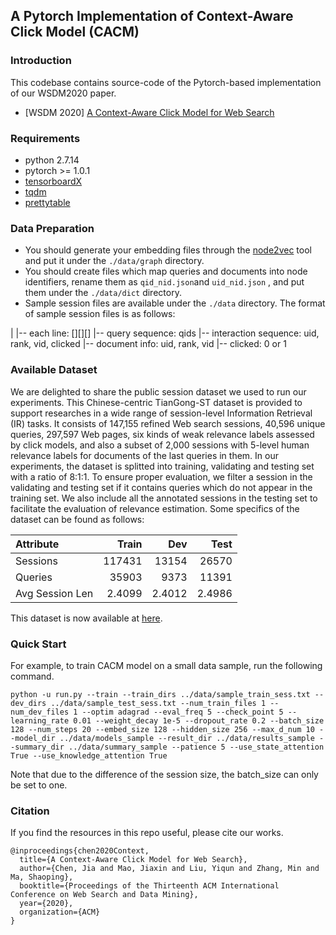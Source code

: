 ## A Pytorch Implementation of Context-Aware Click Model (CACM)

### Introduction

This codebase contains source-code of the Pytorch-based implementation of our WSDM2020 paper.
  - [WSDM 2020] [A Context-Aware Click Model for Web Search](https://dl.acm.org/doi/10.1145/3336191.3371819)

### Requirements

* python 2.7.14
* pytorch >= 1.0.1
* [tensorboardX](https://pypi.python.org/pypi/tensorboardX)
* [tqdm](https://pypi.org/project/tqdm/)
* [prettytable](https://pypi.org/project/PrettyTable/)


### Data Preparation
- You should generate your embedding files through the [node2vec](https://github.com/snap-stanford/snap/tree/master/examples/node2vec) tool and put it under the ```./data/graph``` directory.
- You should create files which map queries and documents into node identifiers, rename them as ```qid_nid.json```and  ```uid_nid.json``` , and put them under the ```./data/dict``` directory.
- Sample session files are available under the ```./data``` directory. The format of sample session files is as follows:

|
|-- each line: [<query sequence>]<tab>[<previous interaction>]<tab>[<document info>]<tab><clicked>
|-- query sequence: qids 
|-- interaction sequence: uid, rank, vid, clicked
|-- document info: uid, rank, vid
|-- clicked: 0 or 1


### Available Dataset

We are delighted to share the public session dataset we used to run our experiments. This Chinese-centric TianGong-ST dataset is provided to support researches in a wide range of session-level Information Retrieval (IR) tasks. It consists of 147,155 refined Web search sessions, 40,596 unique queries, 297,597 Web pages, six kinds of weak relevance labels assessed by click models, and also a subset of 2,000 sessions with 5-level human relevance labels for documents of the last queries in them. In our experiments, the dataset is splitted into training, validating and testing set with a ratio of 8:1:1. To ensure proper evaluation, we filter a session in the validating and testing set if it contains queries which do not appear in the training set. We also include all the annotated sessions in the testing set to facilitate the evaluation of relevance estimation. Some specifics of the dataset can be found as follows:

| Attribute           |   Train |  Dev   |   Test |
| :--- | ---: | ---: | ---: |
| Sessions            |  117431 | 13154  |  26570 |
| Queries             | 35903 | 9373 | 11391 |
| Avg Session Len     |    2.4099 |  2.4012  |   2.4986 |

This dataset is now available at [here](http://www.thuir.cn/tiangong-st/).


### Quick Start

For example, to train CACM model on a small data sample, run the following command.

```
python -u run.py --train --train_dirs ../data/sample_train_sess.txt --dev_dirs ../data/sample_test_sess.txt --num_train_files 1 --num_dev_files 1 --optim adagrad --eval_freq 5 --check_point 5 --learning_rate 0.01 --weight_decay 1e-5 --dropout_rate 0.2 --batch_size 128 --num_steps 20 --embed_size 128 --hidden_size 256 --max_d_num 10 --model_dir ../data/models_sample --result_dir ../data/results_sample --summary_dir ../data/summary_sample --patience 5 --use_state_attention True --use_knowledge_attention True
```

Note that due to the difference of the session size, the batch_size can only be set to one.


### Citation

If you find the resources in this repo useful, please cite our works.

```
@inproceedings{chen2020Context,
  title={A Context-Aware Click Model for Web Search},
  author={Chen, Jia and Mao, Jiaxin and Liu, Yiqun and Zhang, Min and Ma, Shaoping},
  booktitle={Proceedings of the Thirteenth ACM International Conference on Web Search and Data Mining},
  year={2020},
  organization={ACM}
}
```
